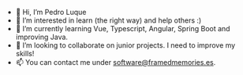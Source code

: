 - 👋 Hi, I’m Pedro Luque
- 👀 I’m interested in learn (the right way) and help others :)
- 🌱 I’m currently learning Vue, Typescript, Angular, Spring Boot and improving Java.
- 💞️ I’m looking to collaborate on junior projects. I need to improve my skills!
- 📫 You can contact me under software@framedmemories.es. 

<!---
RichterX/RichterX is a ✨ special ✨ repository because its `README.md` (this file) appears on your GitHub profile.
You can click the Preview link to take a look at your changes.
--->

